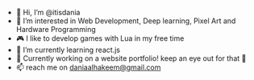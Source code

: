 - 👋 Hi, I’m @itisdania
- 👀 I’m interested in Web Development, Deep learning, Pixel Art and Hardware Programming 
- :video_game: I like to develop games with Lua in my free time
- 🌱 I’m currently learning react.js
- 💞️ Currently working on a website portfolio! keep an eye out for that 👀
- 📫 reach me on daniaalhakeem@gmail.com

<!---
itisdania/itisdania is a ✨ special ✨ repository because its `README.md` (this file) appears on your GitHub profile.
You can click the Preview link to take a look at your changes.
--->
